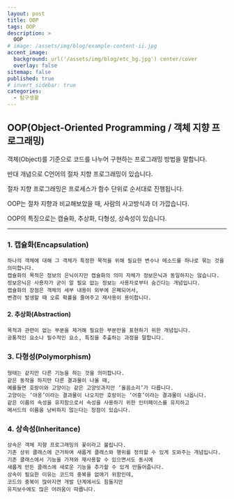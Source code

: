 ```yaml
---
layout: post
title: OOP
tags: OOP
description: >
  OOP
# image: /assets/img/blog/example-content-ii.jpg
accent_image:
  background: url('/assets/img/blog/etc_bg.jpg') center/cover
  overlay: false
sitemap: false
published: true
# invert_sidebar: true
categories:
  - 탐구생활
---
```


## OOP(Object-Oriented Programming / 객체 지향 프로그래밍)

객체(Object)를 기준으로 코드를 나누어 구현하는 프로그래밍 방법을 말합니다.

반대 개념으로 C언어의 절차 지향 프로그래밍이 있습니다.

절차 지향 프로그래밍은 프로세스가 함수 단위로 순서대로 진행됩니다.

OOP는 절차 지향과 비교해보았을 때, 사람의 사고방식과 더 가깝습니다.

OOP의 특징으로는 캡슐화, 추상화, 다형성, 상속성이 있습니다.

---

### 1. 캡슐화(Encapsulation)

    하나의 객체에 대해 그 객체가 특정한 목적을 위해 필요한 변수나 메소드를 하나로 묶는 것을 의미합니다.
    캡슐화의 목적은 정보의 은닉이지만 캡슐화의 의미 자체가 정보은닉과 동일하지는 않습니다.
    정보은닉은 사용자가 굳이 알 필요 없는 정보는 사용자로부터 숨긴다는 개념입니다.
    캡슐화의 장점은 객체의 세부 내용이 외부에 은폐되어서,
    변경이 발생할 때 오류 확률을 줄여주고 재사용이 용이합니다.

#### 2. 추상화(Abstraction)

    목적과 관련이 없는 부분을 제거해 필요한 부분만을 표현하기 위한 개념입니다.
    공통적인 요소나 필수적인 요소, 특징을 추출하는 과정을 말합니다.

### 3. 다형성(Polymorphism)

    형태는 같지만 다른 기능을 하는 것을 의미합니다.
    같은 동작을 하지만 다른 결과물이 나올 때,
    예를들면 호랑이와 고양이는 같은 고양잇과지만 ‘울음소리’가 다릅니다.
    고양이는 ‘야옹’이라는 결과물이 나오지만 호랑이는 ‘어흥’이라는 결과물이 나옵니다.
    같은 이름의 속성을 유지함으로서 속성을 사용하기 위한 인터페이스를 유지하고
    메서드의 이름을 낭비하지 않는다는 장점이 있습니다.

### 4. 상속성(Inheritance)

    상속은 객체 지향 프로그래밍의 꽃이라고 불립니다.
    기존 상위 클래스에 근거하여 새롭게 클래스와 행위를 정의할 수 있게 도와주는 개념입니다.
    기존 클래스에서 기능을 가져와 재사용할 수 있으면서도 동시에
    새롭게 만든 클래스에 새로운 기능을 추가할 수 있게 만들어줍니다.
    상속이 필요한 이유는 코드의 중복을 없애기 위함인데,
    코드의 중복이 많아지면 개발 단계에서도 힘들지만
    유지보수에도 많은 어려움이 따릅니다.

